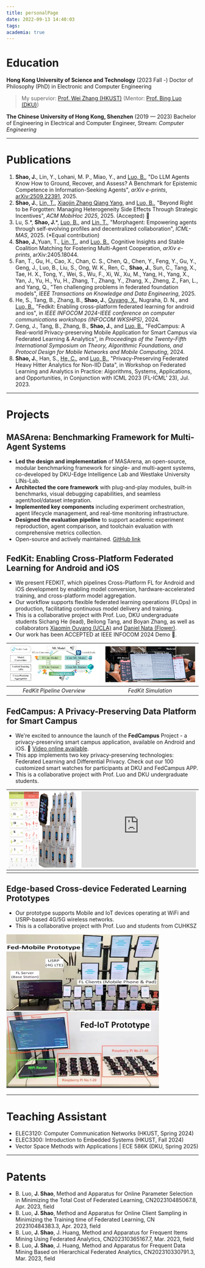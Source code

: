 ```yaml
---
title: personalPage
date: 2022-09-13 14:40:03
tags: 
academia: true
---
```


# Education 
**Hong Kong University of Science and Technology** (2023 Fall -)
Doctor of Philosophy (PhD) in Electronic and Computer Engineering
> My supervior: [Prof. Wei Zhang (HKUST)](https://seng.hkust.edu.hk/about/people/faculty/wei-zhang) (Mentor: [Prof. Bing Luo (DKU)](https://luobing1008.github.io/))

**The Chinese University of Hong Kong, Shenzhen** (2019 — 2023)
Bachelor of Engineering in Electrical and Computer Engineer, Stream: *Computer Engineering*

----

# Publications
<ol>
<li><b>Shao, J.</b>, Lin, Y., Lohani, M. P., Miao, Y., and <a href="https://luobing1008.github.io/">Luo, B.</a>, "Do LLM Agents Know How to Ground, Recover, and Assess? A Benchmark for Epistemic Competence in Information-Seeking Agents", <i>arXiv e-prints</i>, <a href="https://arxiv.org/abs/2509.22391">arXiv:2509.22391</a>, 2025.</li>
<li><b>Shao, J.</b>, <a href="https://tlin-taolin.github.io/">Lin, T.</a>, <a href="https://xiaojin319.github.io/" >Xiaojin Zhang </a> <a href="https://seng.hkust.edu.hk/about/people/faculty/qiang-yang"> Qiang Yang</a>, and <a href="https://luobing1008.github.io/">Luo, B.</a>, "Beyond Right to be Forgotten: Managing Heterogeneity Side Effects Through Strategic Incentives", <i>ACM MobiHoc 2025</i>, 2025. (Accepted) 🎉</li>
<li>Lu, S.*, <b>Shao, J.</b>*, <a href="https://luobing1008.github.io/">Luo, B.</a>, and <a href="https://tlin-taolin.github.io/">Lin, T.</a>, "Morphagent: Empowering agents through self-evolving profiles and decentralized collaboration", <i>ICML-MAS</i>, 2025. (*Equal contribution)</li>
<li><b>Shao, J.</b>,Yuan, T., <a href="https://tlin-taolin.github.io/">Lin, T.</a>, and <a href="https://luobing1008.github.io/">Luo, B.</a>, Cognitive Insights and Stable Coalition Matching for Fostering Multi-Agent Cooperation, <i>arXiv e-prints</i>, arXiv:2405.18044.</li>
<li>Fan, T., Gu, H., Cao, X., Chan, C. S., Chen, Q., Chen, Y., Feng, Y., Gu, Y., Geng, J., Luo, B.</a>, Liu, S., Ong, W. K., Ren, C., <b>Shao, J.</b>, Sun, C., Tang, X., Tae, H. X., Tong, Y., Wei, S., Wu, F., Xi, W., Xu, M., Yang, H., Yang, X., Yan, J., Yu, H., Yu, H., Zhang, T., Zhang, Y., Zhang, X., Zheng, Z., Fan, L., and Yang, Q., "Ten challenging problems in federated foundation models", <i>IEEE Transactions on Knowledge and Data Engineering</i>, 2025.</li>
<li>He, S., Tang, B., Zhang, B., <b>Shao, J.</b>, <a href="https://xmouyang.github.io/">Ouyang, X.</a>, Nugraha, D. N., and <a href="https://luobing1008.github.io/">Luo, B.</a>, "Fedkit: Enabling cross-platform federated learning for android and ios", in <i>IEEE INFOCOM 2024-IEEE conference on computer communications workshops (INFOCOM WKSHPS)</i>, 2024.</li>
<li>Geng, J., Tang, B., Zhang, B., <b>Shao, J.</b>, and <a href="https://luobing1008.github.io/">Luo, B.</a>, "FedCampus: A Real-world Privacy-preserving Mobile Application for Smart Campus via Federated Learning & Analytics", in <i>Proceedings of the Twenty-Fifth International Symposium on Theory, Algorithmic Foundations, and Protocol Design for Mobile Networks and Mobile Computing</i>, 2024.</li>
<li><b>Shao, J.</b>, Han, S., <a href="https://chaoyanghe.com/">He, C.</a>, and <a href="https://luobing1008.github.io/">Luo, B.</a>, "Privacy-Preserving Federated Heavy Hitter Analytics for Non-IID Data", in Workshop on Federated Learning and Analytics in Practice: Algorithms, Systems, Applications, and Opportunities, in Conjunction with ICML 2023 (FL-ICML' 23), Jul. 2023.</li>
</ol>

-----

# Projects
## MASArena: Benchmarking Framework for Multi-Agent Systems
* **Led the design and implementation** of MASArena, an open-source, modular benchmarking framework for single- and multi-agent systems, co-developed by DKU-Edge Intelligence Lab and Westlake University LINs-Lab.
* **Architected the core framework** with plug-and-play modules, built-in benchmarks, visual debugging capabilities, and seamless agent/tool/dataset integration.
* **Implemented key components** including experiment orchestration, agent lifecycle management, and real-time monitoring infrastructure.
* **Designed the evaluation pipeline** to support academic experiment reproduction, agent comparison, and toolchain evaluation with comprehensive metrics collection.
* Open-source and actively maintained. [GitHub link](https://github.com/LINs-lab/MASArena)

## FedKit: Enabling Cross-Platform Federated Learning for Android and iOS
* We present FEDKIT, which pipelines Cross-Platform FL for Android and iOS development by enabling model conversion, hardware-accelerated training, and cross-platform model aggregation. 
* Our workflow supports flexible federated learning operations (FLOps) in production, facilitating continuous model delivery and training.
* This is a collaborative project with Prof. Luo, DKU undergraduate students Sichang He (lead), Beilong Tang, and Boyan Zhang, as well as collaborators [Xiaomin Ouyang (UCLA)](https://xmouyang.github.io/) and [Daniel Nata (Flower)](linkedin.com/in/daniel-nugraha).
* Our work has been ACCEPTED at IEEE INFOCOM 2024 Demo 🎉.


| ![FedKit Model](../imgs/FedKitModel.png) | ![FedKit](../imgs/FedKit.jpg) |
|:---:|:---:|
| *FedKit Pipeline Overview* | *FedKit Simulation* | 

## FedCampus: A Privacy-Preserving Data Platform for Smart Campus
* We're excited to announce the launch of the **FedCampus** Project - a privacy-preserving smart campus application, available on Android and iOS. 🎉 <a href="https://www.bilibili.com/video/BV1da4y197ne/">Video online available</a>.
* This app implements two key privacy-preserving technologies: Federated Learning and Differential Privacy. Check out our 100 customized smart watches for participants at DKU and FedCampus APP.
* This is a collaborative project with Prof. Luo and DKU undergraduate students.

|<img src="../imgs/FedCampus.png" alt="FedCampus" height="200"/>| <iframe src="https://player.bilibili.com/player.html?aid=664682090&bvid=BV1da4y197ne&cid=1367652871&p=1" scrolling="no" border="0" frameborder="no" framespacing="0" allowfullscreen="true" height="200"> </iframe>|
|:---:|:---:|
|  | | 




## Edge-based Cross-device Federated Learning Prototypes
* Our prototype supports Mobile and IoT devices operating at WiFi and USRP-based 4G/5G wireless networks.
* This is a collaborative project with Prof. Luo and students from CUHKSZ

<div>
<img src="../imgs/sys.jpeg" alt="sys" width="400" height="200" />
<img src="../imgs/iot.jpeg" alt="iot" width="400" height="200" />
</div>

---
# Teaching Assistant
* ELEC3120: Computer Communication Networks (HKUST, Spring 2024)
* ELEC3300: Introduction to Embedded Systems (HKUST, Fall 2024)
* Vector Space Methods with Applications | ECE 586K (DKU, Spring 2025)

---

# Patents

- B. Luo, **J. Shao**, Method and Apparatus for Online Parameter Selection in Minimizing the Total Cost of Federated Learning, CN202310485067.8, Apr. 2023, field
- B. Luo, **J. Shao**, Method and Apparatus for Online Client Sampling in Minimizing the Training time of Federated Learning, CN 202310484383.3, Apr. 2023, field
- B. Luo, **J. Shao**, J. Huang, Method and Apparatus for Frequent Items Mining Using Federated Analytics, CN202310365167.7, Mar. 2023, field
- B. Luo, **J. Shao**, J. Huang, Method and Apparatus for Frequent Data Mining Based on Hierarchical Federated Analytics, CN202310330791.3, Mar. 2023, field